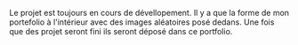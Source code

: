 Le projet est toujours en cours de dévellopement. Il y a que la forme de mon portefolio à l'intérieur avec des images aléatoires posé dedans. Une fois que des projet seront fini ils seront déposé dans ce portfolio.  
